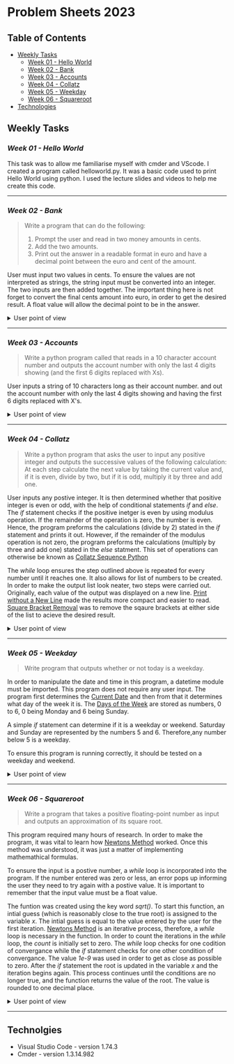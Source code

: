 # Problem Sheets 2023

## Table of Contents
* [Weekly Tasks](#weekly-tasks)
    * [Week 01 - Hello World](#week-01---hello-world)
    * [Week 02 - Bank](#week-02---bank)
    * [Week 03 - Accounts](#week-03---accounts)
    * [Week 04 - Collatz](#week-04---collatz)
    * [Week 05 - Weekday](#week-05---Weekday)
    * [Week 06 - Squareroot](#week-06---squareroot)
* [Technologies](#technolgies)

## **Weekly Tasks**

### ***Week 01 - Hello World***

This task was to allow me familiarise myself with cmder and VScode. I created a program called helloworld.py. It was a basic code used to print Hello World using python. I used the lecture slides and videos to help me create this code.

- - - -

### ***Week 02 - Bank***

>Write a program that can do the following:
>1. Prompt the user and read in two money amounts in cents.
>2. Add the two amounts.
>3. Print out the answer in a readable format in euro and have a decimal point between the euro and cent of the amount.

User must input two values in cents. To ensure the values are not interpreted as strings, the string input must be converted into an integer. The two inputs are then added together. The important thing here is not forget to convert the final cents amount into euro, in order to get the desired result. A float value will allow the decimal point to be in the answer.

<details>
           <summary>User point of view</summary>
           <p>

User call of the program is :

```
python .\bank.py
```
User input :
```
Please enter your first amount in cents: 58
Please enter your second amount in cents: 70
```
Output :

```
The total amount of money is €1.28
```
</p>
</details>

- - - -

### ***Week 03 - Accounts***

>Write a python program called that reads in a 10 character account number and outputs the account number with only the last 4 digits showing (and the first 6 digits replaced with Xs).

User inputs a string of 10 characters long as their account number. and out the account number with only the last 4 digits showing and having the first 6 digits replaced with X's.

<details>
           <summary>User point of view</summary>
           <p>

User call of the program is :

```
python .\accounts.py
```
User input :
```
Please enter your 10 digit account number: 1234567890
```
Output :

```
Your account number is: XXXXXX7890
```
</p>
</details>

- - - -

### ***Week 04 - Collatz***
> Write a python program that asks the user to input any positive integer and outputs the successive values of the following calculation:
>At each step calculate the next value by taking the current value and, if it is even, divide by two, but if it is odd, multiply it by three and add one.

User inputs any postive integer. It is then determined whether that positive integer is even or odd, with the help of conditional statements *if* and *else*. The *if* statement checks if the positive inetger is even by using modulus operation. If the remainder of the operation is zero, the number is even. Hence, the program preforms the calculations (divide by 2) stated in the *if* statement and prints it out. However, if the remainder of the modulus operation is not zero, the program preforms the calculations (multiply by three and add one) stated in the *else* statment. This set of operations can otherwise be known as [Collatz Sequence Python](https://www.youtube.com/watch?v=lAp_5qTdOhM)

The *while* loop ensures the step outlined above is repeated for every number until it reaches one. It also allows for list of numbers to be created. In order to make the output list look neater, two steps were carried out. Originally, each value of the output was displayed on a new line. [Print without a New Line](https://www.geeksforgeeks.org/gfact-50-python-end-parameter-in-print/) made the results more compact and easier to read. [Square Bracket Removal](https://python.engineering/python-remove-square-brackets-from-list/) was to remove the sqaure brackets at either side of the list to acieve the desired result. 

<details>
           <summary>User point of view</summary>
           <p>

User call of the program is :

```
python .\collatz.py
```
User input :
```
Please Enter a Positive integer: 10
```
Output :

```
10, 5, 16, 8, 4, 2 
```
</p>
</details>

- - - -

### ***Week 05 - Weekday***
> Write program that outputs whether or not today is a weekday.

In order to manipulate the date and time in this program, a datetime module must be imported. This program does not require any user input. The program first determines the [Current Date](https://www.w3schools.com/python/python_datetime.asp) and then from that it determines what day of the week it is. The [Days of the Week](https://stackoverflow.com/questions/29384696/how-to-find-current-day-is-weekday-or-weekends-in-python) are stored as numbers, 0 to 6, 0 being Monday and 6 being Sunday.

A simple *if* statement can determine if it is a weekday or weekend. Saturday and Sunday are represented by the numbers 5 and 6. Therefore,any number below 5 is a weekday. 

To ensure this program is running correctly, it should be tested on a weekday and weekend.

<details>
           <summary>User point of view</summary>
           <p>

User call of the program is :

```
python .\weekday.py
```
Output if Weekday :
```
Yes, unfortunately today is a weekday
```
Output if not Weekday:

```
It is the weekend, yay!
```
</p>
</details>

- - - -

### ***Week 06 - Squareroot***
>Write a program that takes a positive floating-point number as input and outputs an approximation of its square root.

This program required many hours of research. In order to make the program, it was vital to learn how [Newtons Method](https://calcworkshop.com/derivatives/newtons-method/) worked. Once this method was understood, it was just a matter of implementing mathemathical formulas. 

To ensure the input is a postive number, a *while* loop is incorporated into the program. If the number entered was zero or less, an error pops up informing the user they need to try again with a postive value. It is important to remember that the input value must be a float value.

The funtion was created using the key word *sqrt()*. To start this function, an intial guess (which is reasonably close to the true root) is assigned to the variable *x*. The intial guess is equal to the value entered by the user for the first iteration. [Newtons Method](https://www.geeksforgeeks.org/find-root-of-a-number-using-newtons-method/) is an iterative process, therefore, a *while* loop is necessary in the function. In order to count the iterations in the *while* loop, the *count* is initially set to zero. The *while* loop checks for one codition of convergance while the *if* statement checks for one other condition of convergance. The value *1e-9* was used in order to get as close as possible to zero. After the *if* statement the root is updated in the variable *x* and the iteration begins again. This process continues until the conditions are no longer true, and the function returns the value of the root. The value is rounded to one decimal place.


<details>
           <summary>User point of view</summary>
           <p>

User call of the program is :

```
python .\squareroot.py
```
User input :
```
Please enter a postive number: 14.5
```
User input for negative value:
```
Please enter a postive number: -5
This is not a positive number
Try again! Any postive number: 14.5
```
Output :

```
 The sqaure root of 14.5 is approx 3.8
```
</p>
</details>

- - - -

## Technolgies 
  * Visual Studio Code - version 1.74.3
  * Cmder - version 1.3.14.982

